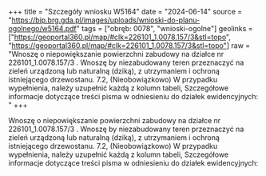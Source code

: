 +++
title = "Szczegóły wniosku W5164"
date = "2024-06-14"
source = "https://bip.brg.gda.pl/images/uploads/wnioski-do-planu-ogolnego/w5164.pdf"
tags = ["obręb: 0078", "wnioski-ogolne"]
geolinks = ["https://geoportal360.pl/map/#clk=226101_1.0078.157/3&stl=topo", "https://geoportal360.pl/map/#clk=226101_1.0078.157/3&stl=topo"]
raw = "Wnoszę o niepowiększanie powierzchni zabudowy na działce nr 226101_1.0078.157/3 . Wnoszę by niezabudowany teren przeznaczyć na zieleń urządzoną lub naturalną (dziką), z utrzymaniem i ochroną istniejącego drzewostanu. 7.2, (Nieobowiązkowo) W przypadku wypełnienia, należy uzupełnić każdą z kolumn tabeli, Szczegółowe informacje dotyczące treści pisma w odniesieniu do działek ewidencyjnych: "
+++

Wnoszę o niepowiększanie powierzchni zabudowy na działce nr
226101_1.0078.157/3 . Wnoszę by niezabudowany teren przeznaczyć na zieleń urządzoną lub
naturalną (dziką), z utrzymaniem i ochroną istniejącego drzewostanu.
7.2, (Nieobowiązkowo) W przypadku wypełnienia, należy uzupełnić każdą z kolumn tabeli,
Szczegółowe informacje dotyczące treści pisma w odniesieniu do działek ewidencyjnych:



